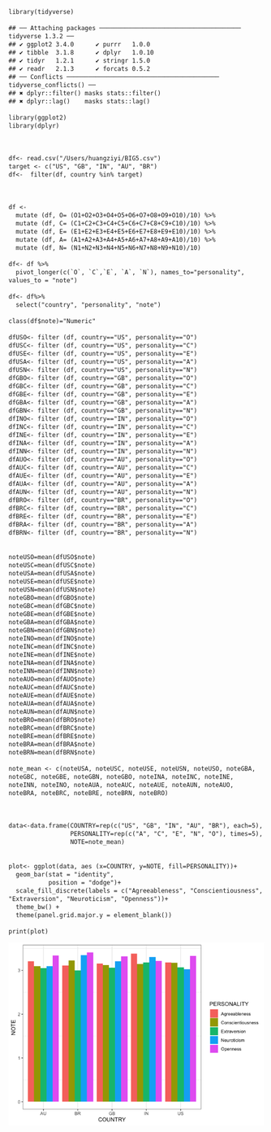     library(tidyverse)

    ## ── Attaching packages ─────────────────────────────────────── tidyverse 1.3.2 ──
    ## ✔ ggplot2 3.4.0      ✔ purrr   1.0.0 
    ## ✔ tibble  3.1.8      ✔ dplyr   1.0.10
    ## ✔ tidyr   1.2.1      ✔ stringr 1.5.0 
    ## ✔ readr   2.1.3      ✔ forcats 0.5.2 
    ## ── Conflicts ────────────────────────────────────────── tidyverse_conflicts() ──
    ## ✖ dplyr::filter() masks stats::filter()
    ## ✖ dplyr::lag()    masks stats::lag()

    library(ggplot2)
    library(dplyr)



    df<- read.csv("/Users/huangziyi/BIG5.csv")
    target <- c("US", "GB", "IN", "AU", "BR")
    df<-  filter(df, country %in% target)



    df <- 
      mutate (df, O= (O1+O2+O3+O4+O5+O6+O7+O8+O9+O10)/10) %>%
      mutate (df, C= (C1+C2+C3+C4+C5+C6+C7+C8+C9+C10)/10) %>%
      mutate (df, E= (E1+E2+E3+E4+E5+E6+E7+E8+E9+E10)/10) %>%
      mutate (df, A= (A1+A2+A3+A4+A5+A6+A7+A8+A9+A10)/10) %>%
      mutate (df, N= (N1+N2+N3+N4+N5+N6+N7+N8+N9+N10)/10)

    df<- df %>% 
      pivot_longer(c(`O`, `C`,`E`, `A`, `N`), names_to="personality", values_to = "note")

    df<- df%>%
      select("country", "personality", "note")

    class(df$note)="Numeric"

    dfUSO<- filter (df, country=="US", personality=="O")
    dfUSC<- filter (df, country=="US", personality=="C")
    dfUSE<- filter (df, country=="US", personality=="E")
    dfUSA<- filter (df, country=="US", personality=="A")
    dfUSN<- filter (df, country=="US", personality=="N")
    dfGBO<- filter (df, country=="GB", personality=="O")
    dfGBC<- filter (df, country=="GB", personality=="C")
    dfGBE<- filter (df, country=="GB", personality=="E")
    dfGBA<- filter (df, country=="GB", personality=="A")
    dfGBN<- filter (df, country=="GB", personality=="N")
    dfINO<- filter (df, country=="IN", personality=="O")
    dfINC<- filter (df, country=="IN", personality=="C")
    dfINE<- filter (df, country=="IN", personality=="E")
    dfINA<- filter (df, country=="IN", personality=="A")
    dfINN<- filter (df, country=="IN", personality=="N")
    dfAUO<- filter (df, country=="AU", personality=="O")
    dfAUC<- filter (df, country=="AU", personality=="C")
    dfAUE<- filter (df, country=="AU", personality=="E")
    dfAUA<- filter (df, country=="AU", personality=="A")
    dfAUN<- filter (df, country=="AU", personality=="N")
    dfBRO<- filter (df, country=="BR", personality=="O")
    dfBRC<- filter (df, country=="BR", personality=="C")
    dfBRE<- filter (df, country=="BR", personality=="E")
    dfBRA<- filter (df, country=="BR", personality=="A")
    dfBRN<- filter (df, country=="BR", personality=="N")


    noteUSO=mean(dfUSO$note)
    noteUSC=mean(dfUSC$note)
    noteUSA=mean(dfUSA$note)
    noteUSE=mean(dfUSE$note)
    noteUSN=mean(dfUSN$note)
    noteGBO=mean(dfGBO$note)
    noteGBC=mean(dfGBC$note)
    noteGBE=mean(dfGBE$note)
    noteGBA=mean(dfGBA$note)
    noteGBN=mean(dfGBN$note)
    noteINO=mean(dfINO$note)
    noteINC=mean(dfINC$note)
    noteINE=mean(dfINE$note)
    noteINA=mean(dfINA$note)
    noteINN=mean(dfINN$note)
    noteAUO=mean(dfAUO$note)
    noteAUC=mean(dfAUC$note)
    noteAUE=mean(dfAUE$note)
    noteAUA=mean(dfAUA$note)
    noteAUN=mean(dfAUN$note)
    noteBRO=mean(dfBRO$note)
    noteBRC=mean(dfBRC$note)
    noteBRE=mean(dfBRE$note)
    noteBRA=mean(dfBRA$note)
    noteBRN=mean(dfBRN$note)

    note_mean <- c(noteUSA, noteUSC, noteUSE, noteUSN, noteUSO, noteGBA, noteGBC, noteGBE, noteGBN, noteGBO, noteINA, noteINC, noteINE, noteINN, noteINO, noteAUA, noteAUC, noteAUE, noteAUN, noteAUO, noteBRA, noteBRC, noteBRE, noteBRN, noteBRO)



    data<-data.frame(COUNTRY=rep(c("US", "GB", "IN", "AU", "BR"), each=5), 
                     PERSONALITY=rep(c("A", "C", "E", "N", "O"), times=5), 
                     NOTE=note_mean)


    plot<- ggplot(data, aes (x=COUNTRY, y=NOTE, fill=PERSONALITY))+
      geom_bar(stat = "identity",
               position = "dodge")+
      scale_fill_discrete(labels = c("Agreeableness", "Conscientiousness", "Extraversion", "Neuroticism", "Openness"))+
      theme_bw() +
      theme(panel.grid.major.y = element_blank())

    print(plot)

![](ZiyiSolution1_files/figure-markdown_strict/unnamed-chunk-1-1.png)
